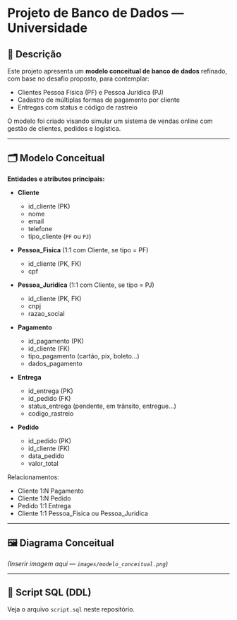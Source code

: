 # Projeto de Banco de Dados — Universidade

## 📌 Descrição
Este projeto apresenta um **modelo conceitual de banco de dados** refinado, com base no desafio proposto, para contemplar:  
- Clientes Pessoa Física (PF) e Pessoa Jurídica (PJ)  
- Cadastro de múltiplas formas de pagamento por cliente  
- Entregas com status e código de rastreio  

O modelo foi criado visando simular um sistema de vendas online com gestão de clientes, pedidos e logística.

---

## 🗂 Modelo Conceitual

**Entidades e atributos principais:**

- **Cliente**  
  - id_cliente (PK)  
  - nome  
  - email  
  - telefone  
  - tipo_cliente (`PF` ou `PJ`)  

- **Pessoa_Fisica** (1:1 com Cliente, se tipo = PF)  
  - id_cliente (PK, FK)  
  - cpf  

- **Pessoa_Juridica** (1:1 com Cliente, se tipo = PJ)  
  - id_cliente (PK, FK)  
  - cnpj  
  - razao_social  

- **Pagamento**  
  - id_pagamento (PK)  
  - id_cliente (FK)  
  - tipo_pagamento (cartão, pix, boleto...)  
  - dados_pagamento  

- **Entrega**  
  - id_entrega (PK)  
  - id_pedido (FK)  
  - status_entrega (pendente, em trânsito, entregue...)  
  - codigo_rastreio  

- **Pedido**  
  - id_pedido (PK)  
  - id_cliente (FK)  
  - data_pedido  
  - valor_total  

Relacionamentos:  
- Cliente 1:N Pagamento  
- Cliente 1:N Pedido  
- Pedido 1:1 Entrega  
- Cliente 1:1 Pessoa_Fisica ou Pessoa_Juridica  

---

## 🖼 Diagrama Conceitual
*(Inserir imagem aqui — `images/modelo_conceitual.png`)*

---

## 📜 Script SQL (DDL)
Veja o arquivo `script.sql` neste repositório.
